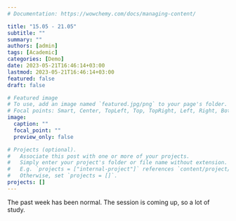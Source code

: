 ```yaml
---
# Documentation: https://wowchemy.com/docs/managing-content/

title: "15.05 - 21.05"
subtitle: ""
summary: ""
authors: [admin]
tags: [Academic]
categories: [Demo]
date: 2023-05-21T16:46:14+03:00
lastmod: 2023-05-21T16:46:14+03:00
featured: false
draft: false

# Featured image
# To use, add an image named `featured.jpg/png` to your page's folder.
# Focal points: Smart, Center, TopLeft, Top, TopRight, Left, Right, BottomLeft, Bottom, BottomRight.
image:
  caption: ""
  focal_point: ""
  preview_only: false

# Projects (optional).
#   Associate this post with one or more of your projects.
#   Simply enter your project's folder or file name without extension.
#   E.g. `projects = ["internal-project"]` references `content/project/deep-learning/index.md`.
#   Otherwise, set `projects = []`.
projects: []
---
```


The past week has been normal. The session is coming up, so a lot of study.

